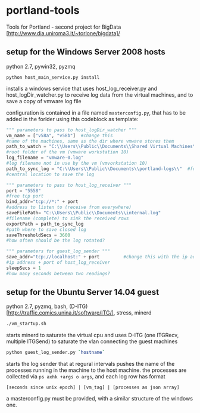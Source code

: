 portland-tools
==============
Tools for Portland - second project for BigData [http://www.dia.uniroma3.it/~torlone/bigdata]/

setup for the Windows Server 2008 hosts 
---------------------------------------
python 2.7, pywin32, pyzmq

```
python host_main_service.py install
```

installs a windows service that uses host_log_receiver.py and host_logDir_watcher.py to receive log data from the virtual machines, and to save a copy of vmware log file 

configuration is contained in a file named `masterconfig.py`, that has to be added in the forlder using this codeblock as template:

```python
""" parameters to pass to host_logDir_watcher """
vm_name = ["v58a", "v58b"]  #change this
#name of the machines, same as the dir where vmware stores them
path_to_watch = "C:\\Users\\Public\\Documents\\Shared Virtual Machines\\"
#root folder of the vm (vmware workstation 10)
log_filename = "vmware-0.log"
#log filename not in use by the vm (vmvorkstation 10)
path_to_sync_log = "C:\\Users\\Public\\Documents\\portland-logs\\"  #folder must exist
#central location to save the log 

""" parameters to pass to host_log_receiver """
port = "5558"
#free tcp port
bind_addr="tcp://*:" + port
#address to listen to (receive from everywhere)
saveFilePath= "C:\\Users\\Public\\Documents\\internal.log"
#filename (complete) to sink the received rows
exportPath = path_to_sync_log
#path where to save closed log
saveThresholdSecs = 3600
#how often should be the log rotated?

""" parameters for guest_log_sender """
save_addr="tcp://localhost:" + port         #change this with the ip address of the host machine
#ip address + port of host_log_receiver 
sleepSecs = 1
#how many seconds between two readings? 
```

setup for the Ubuntu Server 14.04 guest
---------------------------------------
python 2.7, pyzmq, bash, (D-ITG)[http://traffic.comics.unina.it/software/ITG/], stress, minerd

```bash
./vm_startup.sh
```
starts minerd to saturate the virtual cpu
and uses D-ITG (one ITGRecv, multiple ITGSend) to saturate the vlan connecting the guest machines

```bash
python guest_log_sender.py `hostname`
```
starts the log sender that at regural intervals pushes the name of the processes running in the machine to the host machine.
the processes are collected via `ps axhk +args o args`, and each log row has format

```
[seconds since unix epoch] | [vm_tag] | [processes as json array]
```

a masterconfig.py must be provided, with a similar structure of the windows one.
